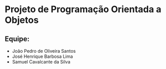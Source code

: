 # Projeto de Programação Orientada a Objetos

## Equipe: 
- João Pedro de Oliveira Santos
- José Henrique Barbosa Lima
- Samuel Cavalcante da Silva